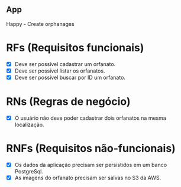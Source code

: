 ## App

Happy - Create orphanages

# RFs (Requisitos funcionais)

- [x] Deve ser possível cadastrar um orfanato.
- [x] Deve ser possível listar os orfanatos. 
- [x] Deve ser possível buscar por ID um orfanato.

# RNs (Regras de negócio)

- [x] O usuário não deve poder cadastrar dois orfanatos na mesma localização.

# RNFs (Requisitos não-funcionais)

- [x] Os dados da aplicação precisam ser persistidos em um banco PostgreSql.
- [x] As imagens do orfanato precisam ser salvas no S3 da AWS.
